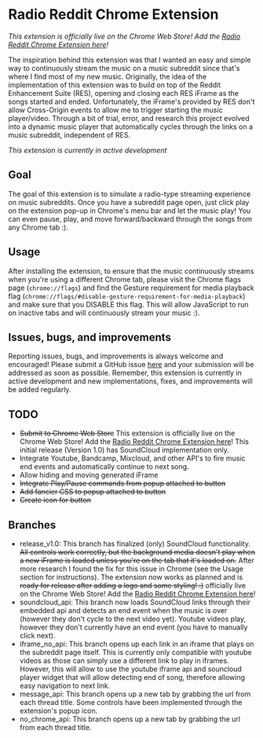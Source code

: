 # Radio Reddit Chrome Extension
*This extension is officially live on the Chrome Web Store! Add the [Radio Reddit Chrome Extension here](https://chrome.google.com/webstore/detail/radio-reddit/obekklljliecihelobpanjffdpfagjlj/related)!*

The inspiration behind this extension was that I wanted an easy and simple way to continuously stream the music on a music subreddit since that's where I find most of my new music. Originally, the idea of the implementation of this extension was to build on top of the Reddit Enhancement Suite (RES), opening and closing each RES iFrame as the songs started and ended. Unfortunately, the iFrame's provided by RES don't allow Cross-Origin events to allow me to trigger starting the music player/video. Through a bit of trial, error, and research this project evolved into a dynamic music player that automatically cycles through the links on a music subreddit, independent of RES.

*This extension is currently in active development*

## Goal
The goal of this extension is to simulate a radio-type streaming experience on music subreddits. Once you have a subreddit page open, just click play on the extension pop-up in Chrome's menu bar and let the music play! You can even pause, play, and move forward/backward through the songs from any Chrome tab :).

## Usage
After installing the extension, to ensure that the music continuously streams when you're using a different Chrome tab, please visit the Chrome flags page (`chrome://flags`) and find the Gesture requirement for media playback flag (`chrome://flags/#disable-gesture-requirement-for-media-playback`) and make sure that you DISABLE this flag. This will allow JavaScript to run on inactive tabs and will continuously stream your music :).

## Issues, bugs, and improvements
Reporting issues, bugs, and improvements is always welcome and encouraged! Please submit a GitHub issue [here](https://github.com/tfrasc/Radio-Reddit-Chrome-Extension/issues) and your submission will be addressed as soon as possible. Remember, this extension is currently in active development and new implementations, fixes, and improvements will be added regularly.

## TODO
- ~~Submit to Chrome Web Store~~ This extension is officially live on the Chrome Web Store! Add the [Radio Reddit Chrome Extension here](https://chrome.google.com/webstore/detail/radio-reddit/obekklljliecihelobpanjffdpfagjlj)! This initial release (Version 1.0) has SoundCloud implementation only.
- Integrate Youtube, Bandcamp, Mixcloud, and other API's to fire music end events and automatically continue to next song.
- Allow hiding and moving generated iFrame
- ~~Integrate Play/Pause commands from popup attached to button~~
- ~~Add fancier CSS to popup attached to button~~
- ~~Create icon for button~~

## Branches
- release_v1.0: This branch has finalized (only) SoundCloud functionality. ~~All controls work correctly, but the background media doesn't play when a new iFrame is loaded unless you're on the tab that it's loaded on.~~ After more research I found the fix for this issue in Chrome (see the Usage section for instructions). The extension now works as planned and is ~~ready for release after adding a logo and some styling! :)~~ officially live on the Chrome Web Store! Add the [Radio Reddit Chrome Extension here](https://chrome.google.com/webstore/detail/radio-reddit/obekklljliecihelobpanjffdpfagjlj)!
- soundcloud_api: This branch now loads SoundCloud links through their embedded api and detects an end event when the music is over (however they don't cycle to the next video yet). Youtube videos play, however they don't currently have an end event (you have to manually click next).
- iframe_no_api: This branch opens up each link in an iframe that plays on the subreddit page itself. This is currently only compatible with youtube videos as those can simply use a different link to play in iframes. However, this will allow to use the youtube iframe api and souncloud player widget that will allow detecting end of song, therefore allowing easy navigation to next link.
- message_api: This branch opens up a new tab by grabbing the url from each thread title. Some controls have been implemented through the extension's popup icon.  
- no_chrome_api: This branch opens up a new tab by grabbing the url from each thread title.
